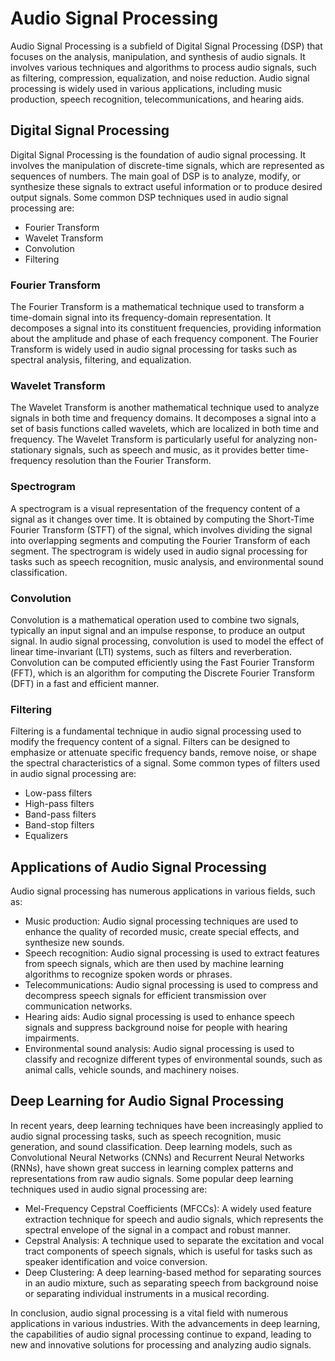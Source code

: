 # Audio Signal Processing

Audio Signal Processing is a subfield of Digital Signal Processing (DSP) that focuses on the analysis, manipulation, and synthesis of audio signals. It involves various techniques and algorithms to process audio signals, such as filtering, compression, equalization, and noise reduction. Audio signal processing is widely used in various applications, including music production, speech recognition, telecommunications, and hearing aids.

## Digital Signal Processing

Digital Signal Processing is the foundation of audio signal processing. It involves the manipulation of discrete-time signals, which are represented as sequences of numbers. The main goal of DSP is to analyze, modify, or synthesize these signals to extract useful information or to produce desired output signals. Some common DSP techniques used in audio signal processing are:

- Fourier Transform
- Wavelet Transform
- Convolution
- Filtering

### Fourier Transform

The Fourier Transform is a mathematical technique used to transform a time-domain signal into its frequency-domain representation. It decomposes a signal into its constituent frequencies, providing information about the amplitude and phase of each frequency component. The Fourier Transform is widely used in audio signal processing for tasks such as spectral analysis, filtering, and equalization.

### Wavelet Transform

The Wavelet Transform is another mathematical technique used to analyze signals in both time and frequency domains. It decomposes a signal into a set of basis functions called wavelets, which are localized in both time and frequency. The Wavelet Transform is particularly useful for analyzing non-stationary signals, such as speech and music, as it provides better time-frequency resolution than the Fourier Transform.

### Spectrogram

A spectrogram is a visual representation of the frequency content of a signal as it changes over time. It is obtained by computing the Short-Time Fourier Transform (STFT) of the signal, which involves dividing the signal into overlapping segments and computing the Fourier Transform of each segment. The spectrogram is widely used in audio signal processing for tasks such as speech recognition, music analysis, and environmental sound classification.

### Convolution

Convolution is a mathematical operation used to combine two signals, typically an input signal and an impulse response, to produce an output signal. In audio signal processing, convolution is used to model the effect of linear time-invariant (LTI) systems, such as filters and reverberation. Convolution can be computed efficiently using the Fast Fourier Transform (FFT), which is an algorithm for computing the Discrete Fourier Transform (DFT) in a fast and efficient manner.

### Filtering

Filtering is a fundamental technique in audio signal processing used to modify the frequency content of a signal. Filters can be designed to emphasize or attenuate specific frequency bands, remove noise, or shape the spectral characteristics of a signal. Some common types of filters used in audio signal processing are:

- Low-pass filters
- High-pass filters
- Band-pass filters
- Band-stop filters
- Equalizers

## Applications of Audio Signal Processing

Audio signal processing has numerous applications in various fields, such as:

- Music production: Audio signal processing techniques are used to enhance the quality of recorded music, create special effects, and synthesize new sounds.
- Speech recognition: Audio signal processing is used to extract features from speech signals, which are then used by machine learning algorithms to recognize spoken words or phrases.
- Telecommunications: Audio signal processing is used to compress and decompress speech signals for efficient transmission over communication networks.
- Hearing aids: Audio signal processing is used to enhance speech signals and suppress background noise for people with hearing impairments.
- Environmental sound analysis: Audio signal processing is used to classify and recognize different types of environmental sounds, such as animal calls, vehicle sounds, and machinery noises.

## Deep Learning for Audio Signal Processing

In recent years, deep learning techniques have been increasingly applied to audio signal processing tasks, such as speech recognition, music generation, and sound classification. Deep learning models, such as Convolutional Neural Networks (CNNs) and Recurrent Neural Networks (RNNs), have shown great success in learning complex patterns and representations from raw audio signals. Some popular deep learning techniques used in audio signal processing are:

- Mel-Frequency Cepstral Coefficients (MFCCs): A widely used feature extraction technique for speech and audio signals, which represents the spectral envelope of the signal in a compact and robust manner.
- Cepstral Analysis: A technique used to separate the excitation and vocal tract components of speech signals, which is useful for tasks such as speaker identification and voice conversion.
- Deep Clustering: A deep learning-based method for separating sources in an audio mixture, such as separating speech from background noise or separating individual instruments in a musical recording.

In conclusion, audio signal processing is a vital field with numerous applications in various industries. With the advancements in deep learning, the capabilities of audio signal processing continue to expand, leading to new and innovative solutions for processing and analyzing audio signals.
